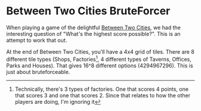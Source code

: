 # Between Two Cities BruteForcer #

When playing a game of the delightful [Between Two Cities](http://stonemaiergames.com/games/between-two-cities/), we had the interesting question of "What's the highest score possible?". This is an attempt to work that out.

At the end of Between Two Cities, you'll have a 4x4 grid of tiles. There are 8 different tile types (Shops, Factories[^1], 4 different types of Taverns, Offices, Parks and Houses). That gives 16^8 different options (4294967296). This is just about bruteforceable.

[^1]: Technically, there's 3 types of factories. One that scores 4 points, one that scores 3 and one that scores 2. Since that relates to how the other players are doing, I'm ignoring it
